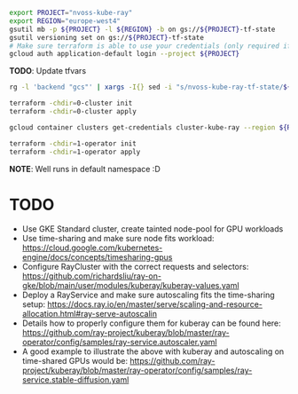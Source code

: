 ```bash
export PROJECT="nvoss-kube-ray"
export REGION="europe-west4"
gsutil mb -p ${PROJECT} -l ${REGION} -b on gs://${PROJECT}-tf-state
gsutil versioning set on gs://${PROJECT}-tf-state
# Make sure terraform is able to use your credentials (only required if not already the case)
gcloud auth application-default login --project ${PROJECT}
```

__TODO__: Update tfvars

```bash
rg -l 'backend "gcs"' | xargs -I{} sed -i "s/nvoss-kube-ray-tf-state/${PROJECT}-tf-state/g" {}
```


```bash
terraform -chdir=0-cluster init
terraform -chdir=0-cluster apply
```



```bash
gcloud container clusters get-credentials cluster-kube-ray --region ${REGION} --project ${PROJECT}
```


```bash
terraform -chdir=1-operator init
terraform -chdir=1-operator apply
```

__NOTE__: Well runs in default namespace :D



# TODO

* Use GKE Standard cluster, create tainted node-pool for GPU workloads
* Use time-sharing and make sure node fits workload: https://cloud.google.com/kubernetes-engine/docs/concepts/timesharing-gpus
* Configure RayCluster with the correct requests and selectors: https://github.com/richardsliu/ray-on-gke/blob/main/user/modules/kuberay/kuberay-values.yaml
* Deploy a RayService and make sure autoscaling fits the time-sharing setup: https://docs.ray.io/en/master/serve/scaling-and-resource-allocation.html#ray-serve-autoscalin
* Details how to properly configure them for kuberay can be found here: https://github.com/ray-project/kuberay/blob/master/ray-operator/config/samples/ray-service.autoscaler.yaml
* A good example to illustrate the above with kuberay and autoscaling on time-shared GPUs would be: https://github.com/ray-project/kuberay/blob/master/ray-operator/config/samples/ray-service.stable-diffusion.yaml

